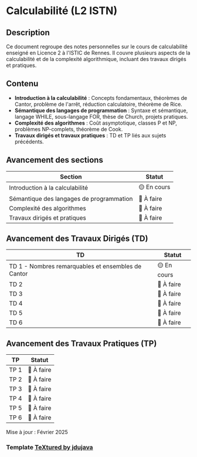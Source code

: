 # Calculabilité (L2 ISTN)

## Description
Ce document regroupe des notes personnelles sur le cours de calculabilité enseigné en Licence 2 à l'ISTIC de Rennes. Il couvre plusieurs aspects de la calculabilité et de la complexité algorithmique, incluant des travaux dirigés et pratiques.

## Contenu
- **Introduction à la calculabilité** : Concepts fondamentaux, théorèmes de Cantor, problème de l'arrêt, réduction calculatoire, théorème de Rice.
- **Sémantique des langages de programmation** : Syntaxe et sémantique, langage WHILE, sous-langage FOR, thèse de Church, projets pratiques.
- **Complexité des algorithmes** : Coût asymptotique, classes P et NP, problèmes NP-complets, théorème de Cook.
- **Travaux dirigés et travaux pratiques** : TD et TP liés aux sujets précédents.

## Avancement des sections
| Section | Statut |
|---------|--------|
| Introduction à la calculabilité | 🟡 En cours |
| Sémantique des langages de programmation | 🔴 À faire |
| Complexité des algorithmes | 🔴 À faire |
| Travaux dirigés et pratiques | 🔴 À faire |

## Avancement des Travaux Dirigés (TD)
| TD | Statut |
|----|--------|
| TD 1 - Nombres remarquables et ensembles de Cantor | 🟡 En cours |
| TD 2 | 🔴 À faire |
| TD 3 | 🔴 À faire |
| TD 4 | 🔴 À faire |
| TD 5 | 🔴 À faire |
| TD 6 | 🔴 À faire |

## Avancement des Travaux Pratiques (TP)
| TP | Statut |
|----|--------|
| TP 1 | 🔴 À faire |
| TP 2 | 🔴 À faire |
| TP 3 | 🔴 À faire |
| TP 4 | 🔴 À faire |
| TP 5 | 🔴 À faire |
| TP 6 | 🔴 À faire |

Mise à jour : Février 2025

### Template [TeXtured by jdujava](https://github.com/jdujava/TeXtured)

